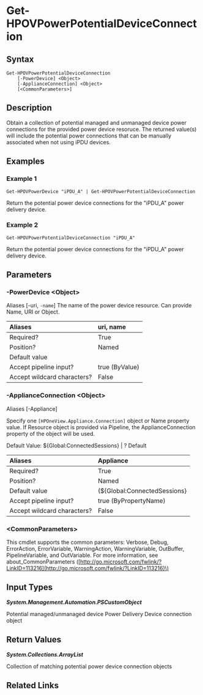 ﻿---
description: 
---

# Get-HPOVPowerPotentialDeviceConnection

## Syntax

```text
Get-HPOVPowerPotentialDeviceConnection
    [-PowerDevice] <Object>
    [-ApplianceConnection] <Object>
    [<CommonParameters>]
```

## Description

Obtain a collection of potential managed and unmanaged device power connections for the provided power device resoruce.  The returned value(s) will include the potential power connections that can be manually associated when not using iPDU devices.
## Examples

###  Example 1 

```text
Get-HPOVPowerDevice "iPDU_A" | Get-HPOVPowerPotentialDeviceConnection

```

Return the potential power device connections for the "iPDU_A" power delivery device.

###  Example 2 

```text
Get-HPOVPowerPotentialDeviceConnection "iPDU_A"

```

Return the potential power device connections for the "iPDU_A" power delivery device.

## Parameters

### -PowerDevice &lt;Object&gt;

Aliases [-uri, `-name`]
The name of the power device resource.  Can provide Name, URI or Object.

| Aliases | uri, name |
| :--- | :--- |
| Required? | True |
| Position? | Named |
| Default value |  |
| Accept pipeline input? | true (ByValue) |
| Accept wildcard characters? | False |

### -ApplianceConnection &lt;Object&gt;

Aliases [-Appliance]

Specify one `[HPOneView.Appliance.Connection]` object or Name property value. If Resource object is provided via Pipeline, the ApplianceConnection property of the object will be used.

Default Value: ${Global:ConnectedSessions} | ? Default

| Aliases | Appliance |
| :--- | :--- |
| Required? | True |
| Position? | Named |
| Default value | (${Global:ConnectedSessions} | ? Default) |
| Accept pipeline input? | true (ByPropertyName) |
| Accept wildcard characters? | False |

### &lt;CommonParameters&gt;

This cmdlet supports the common parameters: Verbose, Debug, ErrorAction, ErrorVariable, WarningAction, WarningVariable, OutBuffer, PipelineVariable, and OutVariable. For more information, see about\_CommonParameters \([http://go.microsoft.com/fwlink/?LinkID=113216](http://go.microsoft.com/fwlink/?LinkID=113216)\)

## Input Types

_**System.Management.Automation.PSCustomObject**_

Potential managed/unmanaged device Power Delivery Device connection object

## Return Values

_**System.Collections.ArrayList**_

Collection of matching potential power device connection objects

## Related Links

